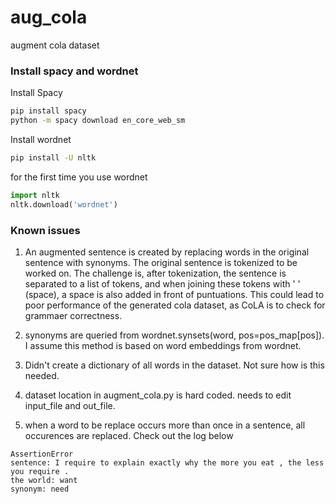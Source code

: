 # aug_cola
augment cola dataset

### Install spacy and wordnet 

Install Spacy
```bash
pip install spacy
python -m spacy download en_core_web_sm
```

Install wordnet
```bash
pip install -U nltk
```
for the first time you use wordnet
```python
import nltk
nltk.download('wordnet')
```

### Known issues
1. An augmented sentence is created by replacing words in the original sentence with synonyms. The original sentence is tokenized to be worked on. The challenge is, after tokenization, the sentence is separated to a list of tokens, and when joining these tokens with ' ' (space), a space is also added in front of puntuations. This could lead to poor performance of the generated cola dataset, as CoLA is to check for grammaer correctness. 


2. synonyms are queried from wordnet.synsets(word, pos=pos_map[pos]). I assume this method is based on word embeddings from wordnet. 

3. Didn't create a dictionary of all words in the dataset. Not sure how is this needed. 

4. dataset location in augment_cola.py is hard coded. needs to edit input_file and out_file.

5. when a word to be replace occurs more than once in a sentence, all occurences are replaced. Check out the log below
```
AssertionError
sentence: I require to explain exactly why the more you eat , the less you require .
the world: want
synonym: need
```

